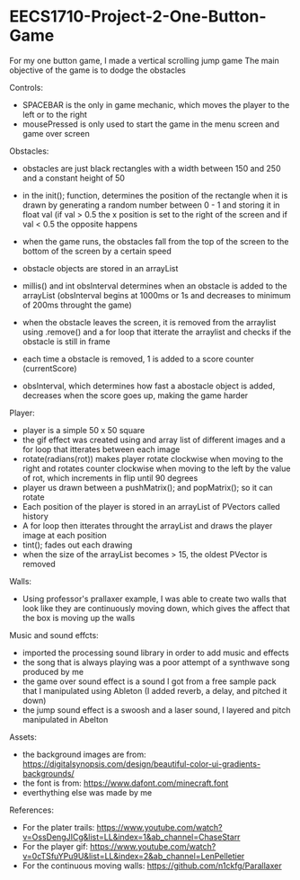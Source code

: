 # EECS1710-Project-2-One-Button-Game

For my one button game, I made a vertical scrolling jump game
The main objective of the game is to dodge the obstacles


Controls:
- SPACEBAR is the only in game mechanic, which moves the player to the left or to the right
- mousePressed is only used to start the game in the menu screen and game over screen

Obstacles:
- obstacles are just black rectangles with a width between 150 and 250 and a constant height of 50
- in the init(); function, determines the position of the rectangle when it is drawn by generating a random number between 0 - 1 and storing it in float val (if val > 0.5 the x position is set to the right of the screen and if val < 0.5 the opposite happens
- when the game runs, the obstacles fall from the top of the screen to the bottom of the screen by a certain speed

- obstacle objects are stored in an arrayList
- millis() and int obsInterval determines when an obstacle is added to the arrayList (obsInterval begins at 1000ms or 1s and decreases to minimum of 200ms throught the game) 
- when the obstacle leaves the screen, it is removed from the arraylist using .remove() and a for loop that itterate the arraylist and checks if the obstacle is still in frame
- each time a obstacle is removed, 1 is added to a score counter (currentScore)
- obsInterval, which determines how fast a abostacle object is added, decreases when the score goes up, making the game harder

Player: 
- player is a simple 50 x 50 square 
- the gif effect was created using and array list of different images and a for loop that itterates between each image
- rotate(radians(rot)) makes player rotate clockwise when moving to the right and rotates counter clockwise when moving to the left by the value of rot, which increments in flip until 90 degrees
- player us drawn between a pushMatrix(); and popMatrix(); so it can rotate
- Each position of the player is stored in an arrayList of PVectors called history
- A for loop then itterates throught the arrayList and draws the player image at each position 
- tint(); fades out each drawing 
- when the size of the arrayList becomes > 15, the oldest PVector is removed 

Walls:
- Using professor's prallaxer example, I was able to create two walls that look like they are continuously moving down, which gives the affect that the box is moving up the walls

Music and sound effcts:
- imported the processing sound library in order to add music and effects
- the song that is always playing was a poor attempt of a synthwave song produced by me
- the game over sound effect is a sound I got from a free sample pack that I manipulated using Ableton (I added reverb, a delay, and pitched it down)
- the jump sound effect is a swoosh and a laser sound, I layered and pitch manipulated in Abelton 

Assets:
- the background images are from: https://digitalsynopsis.com/design/beautiful-color-ui-gradients-backgrounds/
- the font is from: https://www.dafont.com/minecraft.font
- everthything else was made by me


References:
- For the plater trails: https://www.youtube.com/watch?v=OssDengJICg&list=LL&index=1&ab_channel=ChaseStarr
- For the player gif: https://www.youtube.com/watch?v=0cTSfuYPu9U&list=LL&index=2&ab_channel=LenPelletier
- For the continuous moving walls: https://github.com/n1ckfg/Parallaxer
